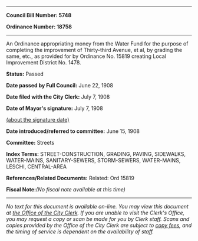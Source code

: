 

********

**Council Bill Number: 5748**
   
**Ordinance Number: 18758**
********

 An Ordinance appropriating money from the Water Fund for the purpose of completing the improvement of Thirty-third Avenue, et al, by grading the same, etc., as provided for by Ordinance No. 15819 creating Local Improvement District No. 1478.

**Status:** Passed
   
**Date passed by Full Council:** June 22, 1908
   
**Date filed with the City Clerk:** July 7, 1908
   
**Date of Mayor's signature:** July 7, 1908
   
[(about the signature date)](/~public/approvaldate.htm)
   
   
   
**Date introduced/referred to committee:** June 15, 1908
   
**Committee:** Streets
   
   
**Index Terms:** STREET-CONSTRUCTION, GRADING, PAVING, SIDEWALKS, WATER-MAINS, SANITARY-SEWERS, STORM-SEWERS, WATER-MAINS, LESCHI, CENTRAL-AREA

**References/Related Documents:** Related: Ord 15819

**Fiscal Note:**_(No fiscal note available at this time)_
********

_No text for this document is available on-line. You may view this document at [the Office of the City Clerk](http://www.seattle.gov/leg/clerk/contactUs.htm). If you are unable to visit the Clerk's Office, you may request a copy or scan be made for you by Clerk staff. Scans and copies provided by the Office of the City Clerk are subject to [copy fees](http://clerk.seattle.gov/~public/clerkfees.htm), and the timing of service is dependent on the availability of staff._

